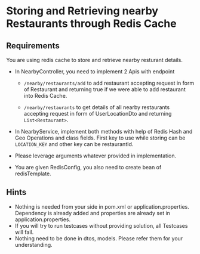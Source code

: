# Storing and Retrieving nearby Restaurants through Redis Cache

## Requirements

You are using redis cache to store and retrieve nearby resturant details.

- In NearbyController, you need to implement 2 Apis with endpoint
        
     - `/nearby/restaurants/add`  to add restaurant accepting request in form of Restaurant and returning true if we were able to add restaurant into Redis Cache.     
     
     - `/nearby/restaurants` to get details of all nearby restaurants accepting request in form of UserLocationDto and returning `List<Restaurant>`.

- In NearbyService, implement both methods with help of Redis Hash and Geo Operations and class fields. First key to use while storing can be `LOCATION_KEY` and other key can be restaurantId.
- Please leverage arguments whatever provided in implementation.

- You are given RedisConfig, you also need to create bean of redisTemplate.

## Hints

- Nothing is needed from your side in pom.xml or application.properties. Dependency is already added and properties are already set in application.properties.
- If you will try to run testcases without providing solution, all Testcases will fail.
- Nothing need to be done in dtos, models. Please refer them for your understanding.